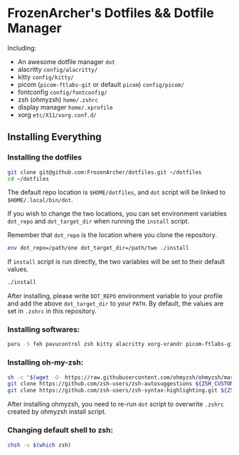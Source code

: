# FrozenArcher's Dotfiles && Dotfile Manager

Including:

* An awesome dotfile manager `dot`
* alacritty `config/alacritty/`
* kitty `config/kitty/`
* picom (`picom-ftlabs-git` or default `picom`) `config/picom/`
* fontconfig `config/fontconfig/`
* zsh (ohmyzsh) `home/.zshrc`
* display manager `home/.xprofile`
* xorg `etc/X11/xorg.conf.d/`

## Installing Everything

### Installing the dotfiles

``` bash
git clone git@github.com:FrozenArcher/dotfiles.git ~/dotfiles
cd ~/dotfiles
```

The default repo location is `$HOME/dotfiles`, and `dot` script will be linked to `$HOME/.local/bin/dot`.

If you wish to change the two locations, you can set environment variables `dot_repo` and `dot_target_dir` when running the `install` script.

Remember that `dot_repo` is the location where you clone the repository.

``` bash
env dot_repo=/path/one dot_target_dir=/path/two ./install
```

If `install` script is run directly, the two variables will be set to their default values.

```bash
./install
```

After installing, please write `DOT_REPO` environment variable to your profile and add the above `dot_target_dir` to your `PATH`. By default, the values are set in `.zshrc` in this repository.

### Installing softwares:

```bash
paru -S feh pavucontrol zsh kitty alacritty xorg-xrandr picom-ftlabs-git ttf-jetbrains-mono-nerd ttf-lxgw-wenkai ttf-twemoji network-manager-applet udiskie blueman xfce4-power-manager xfce4-screensaver caffeine-ng pasystray fcitx5-im fcitx5-chinese-addons fcitx5-lua wget npm go fd ripgrep sed lxappearance qt5ct lsd bat unzip
```

### Installing oh-my-zsh:

```bash
sh -c "$(wget -O- https://raw.githubusercontent.com/ohmyzsh/ohmyzsh/master/tools/install.sh)"
git clone https://github.com/zsh-users/zsh-autosuggestions ${ZSH_CUSTOM:-~/.oh-my-zsh/custom}/plugins/zsh-autosuggestions
git clone https://github.com/zsh-users/zsh-syntax-highlighting.git ${ZSH_CUSTOM:-~/.oh-my-zsh/custom}/plugins/zsh-syntax-highlighting
```

After installing ohmyzsh, you need to re-run `dot` script to overwrite `.zshrc` created by ohmyzsh install script.

### Changing default shell to zsh:

```bash
chsh -s $(which zsh)
```
